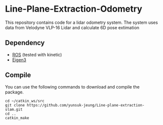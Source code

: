 # Line-Plane-Extraction-Odometry
This repository contains code for a lidar odometry system. The system uses data from Velodyne VLP-16 Lidar and calculate 6D pose extimation

## Dependency
- [ROS](http://wiki.ros.org/ROS/Installation) (tested with kinetic)
- [Eigen3](http://eigen.tuxfamily.org/index.php?title=Main_Page)

## Compile
You can use the following commands to download and compile the package.

```
cd ~/catkin_ws/src
git clone https://github.com/yunsuk-jeung/Line-plane-extraction-slam.git
cd ..
catkin_make
```
